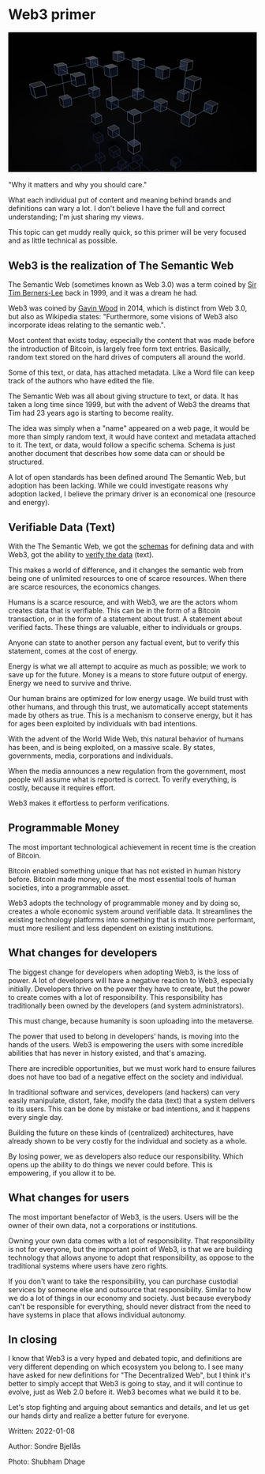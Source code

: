 # Web3 primer

<img src="headline.jpg" />

"Why it matters and why you should care."

What each individual put of content and meaning behind brands and definitions can wary a lot. I don't believe I have the full and correct understanding; I'm just sharing my views.

This topic can get muddy really quick, so this primer will be very focused and as little technical as possible.

## Web3 is the realization of The Semantic Web

The Semantic Web (sometimes known as Web 3.0) was a term coined by [Sir Tim Berners-Lee](https://en.wikipedia.org/wiki/Tim_Berners-Lee) back in 1999, and it was a dream he had.

Web3 was coined by [Gavin Wood](https://en.wikipedia.org/wiki/Gavin_Wood) in 2014, which is distinct from Web 3.0, but also as Wikipedia states: "Furthermore, some visions of Web3 also incorporate ideas relating to the semantic web.".

Most content that exists today, especially the content that was made before the introduction of Bitcoin, is largely free form text entries. Basically, random text stored on the hard drives of computers all around the world.

Some of this text, or data, has attached metadata. Like a Word file can keep track of the authors who have edited the file.

The Semantic Web was all about giving structure to text, or data. It has taken a long time since 1999, but with the advent of Web3 the dreams that Tim had 23 years ago is starting to become reality.

The idea was simply when a "name" appeared on a web page, it would be more than simply random text, it would have context and metadata attached to it. The text, or data, would follow a specific schema. Schema is just another document that describes how some data can or should be structured.

A lot of open standards has been defined around The Semantic Web, but adoption has been lacking. While we could investigate reasons why adoption lacked, I believe the primary driver is an economical one (resource and energy).

## Verifiable Data (Text)

With the The Semantic Web, we got the [schemas](https://schema.org/) for defining data and with Web3, got the ability to [verify the data](https://w3c.github.io/vc-data-model/) (text).

This makes a world of difference, and it changes the semantic web from being one of unlimited resources to one of scarce resources. When there are scarce resources, the economics changes.

Humans is a scarce resource, and with Web3, we are the actors whom creates data that is verifiable. This can be in the form of a Bitcoin transaction, or in the form of a statement about trust. A statement about verified facts. These things are valuable, either to individuals or groups.

Anyone can state to another person any factual event, but to verify this statement, comes at the cost of energy.

Energy is what we all attempt to acquire as much as possible; we work to save up for the future. Money is a means to store future output of energy. Energy we need to survive and thrive.

Our human brains are optimized for low energy usage. We build trust with other humans, and through this trust, we automatically accept statements made by others as true. This is a mechanism to conserve energy, but it has for ages been exploited by individuals with bad intentions.

With the advent of the World Wide Web, this natural behavior of humans has been, and is being exploited, on a massive scale. By states, governments, media, corporations and individuals.

When the media announces a new regulation from the government, most people will assume what is reported is correct. To verify everything, is costly, because it requires effort.

Web3 makes it effortless to perform verifications.

## Programmable Money

The most important technological achievement in recent time is the creation of Bitcoin. 

Bitcoin enabled something unique that has not existed in human history before. Bitcoin made money, one of the most essential tools of human societies, into a programmable asset.

Web3 adopts the technology of programmable money and by doing so, creates a whole economic system around verifiable data. It streamlines the existing technology platforms into something that is much more performant, must more resilient and less dependent on existing institutions.

## What changes for developers

The biggest change for developers when adopting Web3, is the loss of power. A lot of developers will have a negative reaction to Web3, especially initially. Developers thrive on the power they have to create, but the power to create comes with a lot of responsibility. This responsibility has traditionally been owned by the developers (and system administrators).

This must change, because humanity is soon uploading into the metaverse.

The power that used to belong in developers’ hands, is moving into the hands of the users. Web3 is empowering the users with some incredible abilities that has never in history existed, and that's amazing.

There are incredible opportunities, but we must work hard to ensure failures does not have too bad of a negative effect on the society and individual.

In traditional software and services, developers (and hackers) can very easily manipulate, distort, fake, modify the data (text) that a system delivers to its users. This can be done by mistake or bad intentions, and it happens every single day.

Building the future on these kinds of (centralized) architectures, have already shown to be very costly for the individual and society as a whole.

By losing power, we as developers also reduce our responsibility. Which opens up the ability to do things we never could before. This is empowering, if you allow it to be.

## What changes for users

The most important benefactor of Web3, is the users. Users will be the owner of their own data, not a corporations or institutions.

Owning your own data comes with a lot of responsibility. That responsibility is not for everyone, but the important point of Web3, is that we are building technology that allows anyone to adopt that responsibility, as oppose to the traditional systems where users have zero rights.

If you don't want to take the responsibility, you can purchase custodial services by someone else and outsource that responsibility. Similar to how we do a lot of things in our economy and society. Just because everybody can't be responsible for everything, should never distract from the need to have systems in place that allows individual autonomy.

## In closing

I know that Web3 is a very hyped and debated topic, and definitions are very different depending on which ecosystem you belong to. I see many have asked for new definitions for "The Decentralized Web", but I think it's better to simply accept that Web3 is going to stay, and it will continue to evolve, just as Web 2.0 before it. Web3 becomes what we build it to be.

Let's stop fighting and arguing about semantics and details, and let us get our hands dirty and realize a better future for everyone.

<p class="date">Written: 2022-01-08</p>
<p class="attribution">Author: Sondre Bjellås</p>
<p class="attribution">Photo: Shubham Dhage</p>